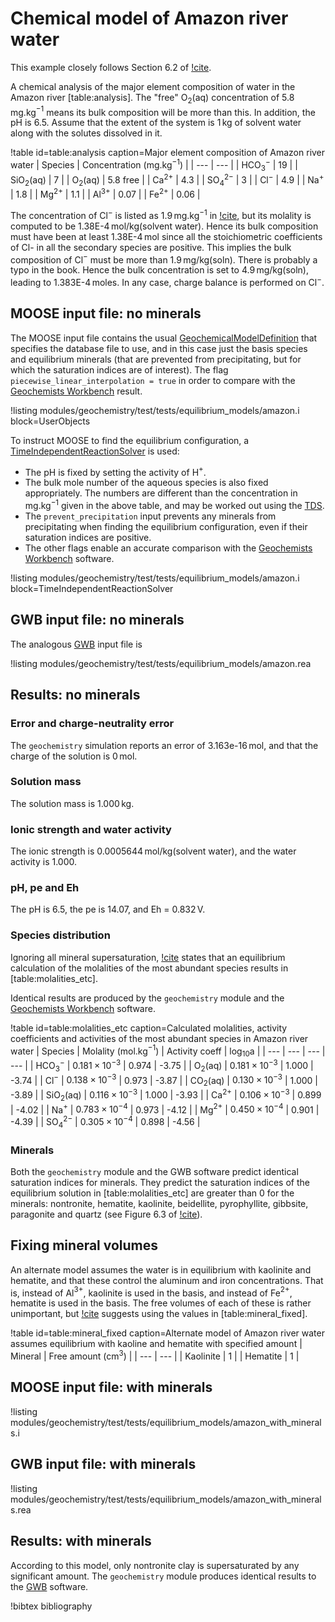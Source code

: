 # Chemical model of Amazon river water

This example closely follows Section 6.2 of [!cite](bethke_2007).

A chemical analysis of the major element composition of water in the Amazon river [table:analysis].  The "free" O$_{2}$(aq) concentration of 5.8$\,$mg.kg$^{-1}$ means its bulk composition will be more than this. In addition, the pH is 6.5.  Assume that the extent of the system is 1$\,$kg of solvent water along with the solutes dissolved in it.

!table id=table:analysis caption=Major element composition of Amazon river water 
| Species | Concentration (mg.kg$^{-1}$) |
| --- | --- |
| HCO$_{3}^{-}$ | 19 |
| SiO$_{2}$(aq) | 7 |
| O$_{2}$(aq) | 5.8 free |
| Ca$^{2+}$ | 4.3 |
| SO$_{4}^{2-}$ | 3 |
| Cl$^{-}$ | 4.9 |
| Na$^{+}$ | 1.8 | 
| Mg$^{2+}$ | 1.1 |
| Al$^{3+}$ | 0.07 |
| Fe$^{2+}$ | 0.06 |

The concentration of Cl$^{-}$ is listed as 1.9$\,$mg.kg$^{-1}$ in [!cite](bethke_2007), but its molality is computed to be 1.38E-4$\,$mol/kg(solvent water).  Hence its bulk composition must have been at least 1.38E-4$\,$mol since all the stoichiometric coefficients of Cl- in all the secondary species are positive.  This implies the bulk composition of Cl$^{-}$ must be more than 1.9$\,$mg/kg(soln).  There is probably a typo in the book.  Hence the bulk concentration is set to 4.9$\,$mg/kg(soln), leading to 1.383E-4$\,$moles.   In any case, charge balance is performed on Cl$^{-}$.

## MOOSE input file: no minerals

The MOOSE input file contains the usual [GeochemicalModelDefinition](GeochemicalModelDefinition.md) that specifies the database file to use, and in this case just the basis species and equilibrium minerals (that are prevented from precipitating, but for which the saturation indices are of interest).  The flag `piecewise_linear_interpolation = true` in order to compare with the [Geochemists Workbench](https://www.gwb.com/) result.

!listing modules/geochemistry/test/tests/equilibrium_models/amazon.i block=UserObjects

To instruct MOOSE to find the equilibrium configuration, a [TimeIndependentReactionSolver](actions/AddTimeDependentReactionSolverAction.md) is used:

- The pH is fixed by setting the activity of H$^{+}$.
- The bulk mole number of the aqueous species is also fixed appropriately.  The numbers are different than the concentration in mg.kg$^{-1}$ given in the above table, and may be worked out using the [TDS](tests_and_examples/ic_unit_conversions.md).
- The `prevent_precipitation` input prevents any minerals from precipitating when finding the equilibrium configuration, even if their saturation indices are positive.
- The other flags enable an accurate comparison with the [Geochemists Workbench](https://www.gwb.com/) software.

!listing modules/geochemistry/test/tests/equilibrium_models/amazon.i block=TimeIndependentReactionSolver

## GWB input file: no minerals

The analogous [GWB](https://www.gwb.com/) input file is

!listing modules/geochemistry/test/tests/equilibrium_models/amazon.rea

## Results: no minerals

### Error and charge-neutrality error

The `geochemistry` simulation reports an error of 3.163e-16$\,$mol, and that the charge of the solution is 0$\,$mol.

### Solution mass

The solution mass is 1.000$\,$kg.

### Ionic strength and water activity

The ionic strength is 0.0005644$\,$mol/kg(solvent water), and the water activity is 1.000.

### pH, pe and Eh

The pH is 6.5, the pe is 14.07, and Eh = 0.832$\,$V.

### Species distribution

Ignoring all mineral supersaturation, [!cite](bethke_2007) states that an equilibrium calculation of the molalities of the most abundant species results in [table:molalities_etc].

Identical results are produced by the `geochemistry` module and the [Geochemists Workbench](https://www.gwb.com/) software.

!table id=table:molalities_etc caption=Calculated molalities, activity coefficients and activities of the most abundant species in Amazon river water
| Species | Molality (mol.kg$^{-1}$) | Activity coeff | log$_{10}$a |
| --- | --- | --- | --- |
| HCO$_{3}^{-}$ | $0.181\times 10^{-3}$ | 0.974 | -3.75 |
| O$_{2}$(aq) | $0.181\times 10^{-3}$ | 1.000 | -3.74 | 
| Cl$^{-}$ | $0.138\times 10^{-3}$ | 0.973 | -3.87 |
| CO$_{2}$(aq) | $0.130\times 10^{-3}$ | 1.000 | -3.89 |
| SiO$_{2}$(aq) | $0.116\times 10^{-3}$ | 1.000 | -3.93 |
| Ca$^{2+}$ | $0.106\times 10^{-3}$ | 0.899 | -4.02 |
| Na$^{+}$ | $0.783\times 10^{-4}$ | 0.973 | -4.12 |
| Mg$^{2+}$ | $0.450\times 10^{-4}$ | 0.901 | -4.39 |
| SO$_{4}^{2-}$ | $0.305\times 10^{-4}$ | 0.898 | -4.56 |

### Minerals

Both the `geochemistry` module and the GWB software predict identical saturation indices for minerals.  They predict the saturation indices of the equilibrium solution in [table:molalities_etc] are greater than 0 for the minerals: nontronite, hematite, kaolinite, beidellite, pyrophyllite, gibbsite, paragonite and quartz (see Figure 6.3 of [!cite](bethke_2007)).

## Fixing mineral volumes

An alternate model assumes the water is in equilibrium with kaolinite and hematite, and that these control the aluminum and iron concentrations.  That is, instead of Al$^{3+}$, kaolinite is used in the basis, and instead of Fe$^{2+}$, hematite is used in the basis.  The free volumes of each of these is rather unimportant, but [!cite](bethke_2007) suggests using the values in [table:mineral_fixed].

!table id=table:mineral_fixed caption=Alternate model of Amazon river water assumes equilibrium with kaoline and hematite with specified amount
| Mineral | Free amount (cm$^{3}$) |
| --- | --- |
| Kaolinite | 1 |
| Hematite | 1 |

## MOOSE input file: with minerals

!listing modules/geochemistry/test/tests/equilibrium_models/amazon_with_minerals.i

## GWB input file: with minerals

!listing modules/geochemistry/test/tests/equilibrium_models/amazon_with_minerals.rea

## Results: with minerals

According to this model, only nontronite clay is supersaturated by any significant amount.  The `geochemistry` module produces identical results to the [GWB](https://www.gwb.com/) software.



!bibtex bibliography